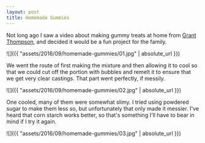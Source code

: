 ```yaml
---
layout: post
title: Homemade Gummies
---
```

Not long ago I saw a video about making gummy treats at home from
[Grant Thompson](https://www.youtube.com/watch?v=n3_dV-e4d9c), and decided it
would be a fun project for the family.

![]({{ "assets/2016/09/homemade-gummies/01.jpg" | absolute_url }})

We went the route of first making the mixture and then allowing it to cool so
that we could cut off the portion with bubbles and remelt it to ensure that we
get very clear castings. That part went perfectly, if messily.

![]({{ "assets/2016/09/homemade-gummies/02.jpg" | absolute_url }})

One cooled, many of them were somewhat slimy. I tried using powdered sugar to
make them less so, but unfortunately that only made it messier. I've heard that
corn starch works better, so that's something I'll have to bear in mind if I try
it again.

![]({{ "assets/2016/09/homemade-gummies/03.jpg" | absolute_url }})
